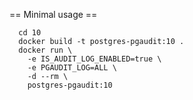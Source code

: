 == Minimal usage ==

```
  cd 10
  docker build -t postgres-pgaudit:10 .
  docker run \
    -e IS_AUDIT_LOG_ENABLED=true \
    -e PGAUDIT_LOG=ALL \
    -d --rm \
    postgres-pgaudit:10
```
